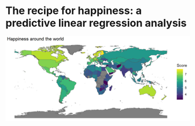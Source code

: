# The recipe for happiness: a predictive linear regression analysis

![Alt text](./HappinessInTheWorld.PNG "appinessInTheWorld")

